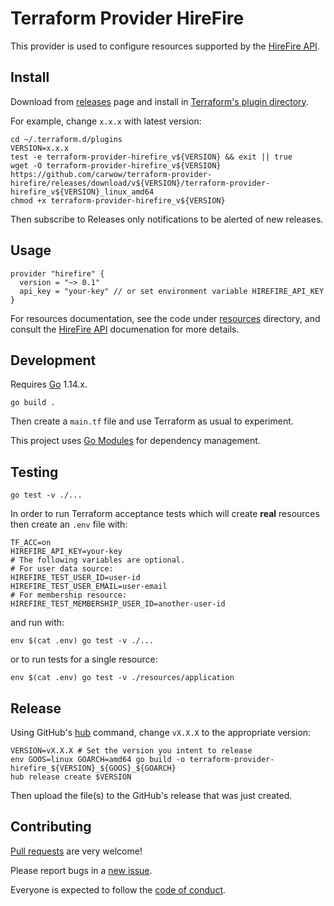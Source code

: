 # Terraform Provider HireFire

This provider is used to configure resources supported by the [HireFire API].

[HireFire API]: https://docs.hirefire.io/


Install
---

Download from [releases] page and install in [Terraform's plugin directory].

For example, change `x.x.x` with latest version:

    cd ~/.terraform.d/plugins
    VERSION=x.x.x
    test -e terraform-provider-hirefire_v${VERSION} && exit || true
    wget -O terraform-provider-hirefire_v${VERSION} https://github.com/carwow/terraform-provider-hirefire/releases/download/v${VERSION}/terraform-provider-hirefire_v${VERSION}_linux_amd64
    chmod +x terraform-provider-hirefire_v${VERSION}

Then subscribe to Releases only notifications to be alerted of new releases.

[releases]: https://github.com/carwow/terraform-provider-hirefire/releases
[Terraform's plugin directory]: https://www.terraform.io/docs/configuration/providers.html#third-party-plugins


Usage
---

    provider "hirefire" {
      version = "~> 0.1"
      api_key = "your-key" // or set environment variable HIREFIRE_API_KEY
    }

For resources documentation, see the code under [resources] directory, and
consult the [HireFire API] documenation for more details.

[resources]: https://github.com/carwow/terraform-provider-hirefire/tree/master/resources


Development
---

Requires [Go] 1.14.x.

    go build .

Then create a `main.tf` file and use Terraform as usual to experiment.

This project uses [Go Modules] for dependency management.

[Go]: https://golang.org/doc/install
[Go Modules]: https://github.com/golang/go/wiki/Modules


Testing
---

    go test -v ./...

In order to run Terraform acceptance tests which will create **real** resources
then create an `.env` file with:

    TF_ACC=on
    HIREFIRE_API_KEY=your-key
    # The following variables are optional.
    # For user data source:
    HIREFIRE_TEST_USER_ID=user-id
    HIREFIRE_TEST_USER_EMAIL=user-email
    # For membership resource:
    HIREFIRE_TEST_MEMBERSHIP_USER_ID=another-user-id

and run with:

    env $(cat .env) go test -v ./...

or to run tests for a single resource:

    env $(cat .env) go test -v ./resources/application


Release
---

Using GitHub's [hub] command, change `vX.X.X` to the appropriate version:

    VERSION=vX.X.X # Set the version you intent to release
    env GOOS=linux GOARCH=amd64 go build -o terraform-provider-hirefire_${VERSION}_${GOOS}_${GOARCH}
    hub release create $VERSION

Then upload the file(s) to the GitHub's release that was just created.

[hub]: https://github.com/github/hub


Contributing
---

[Pull requests] are very welcome!

Please report bugs in a [new issue].

Everyone is expected to follow the [code of conduct].

[Pull requests]: https://github.com/carwow/terraform-provider-hirefire/pulls
[new issue]: https://github.com/carwow/terraform-provider-hirefire/issues/new
[code of conduct]: https://github.com/carwow/terraform-provider-hirefire/tree/master/CODE_OF_CONDUCT.md
